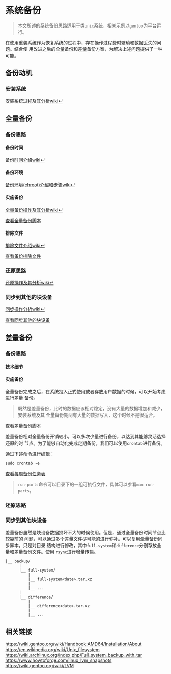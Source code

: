 # 系统备份

> 本文所述的系统备份思路适用于类`unix`系统，相关示例以`gentoo`为平台运行。

在使用重装系统作为恢复系统的过程中，存在操作过程费时繁琐和数据丢失的问题。结合使
用改进之后的全量备份和差量备份方案，为解决上述问题提供了一种可能。

## 备份动机

### 安装系统

[安装系统过程及其分析wiki↵](https://github.com/crux-wild/system-backup/wiki#%E5%AE%89%E8%A3%85%E7%B3%BB%E7%BB%9F%E8%BF%87%E7%A8%8B)

## 全量备份

### 备份思路

#### 备份时间

[备份时间介绍wiki↵](https://github.com/crux-wild/system-backup/wiki/%E7%B3%BB%E7%BB%9F%E5%A4%87%E4%BB%BD#%E5%A4%87%E4%BB%BD%E6%97%B6%E9%97%B4)

#### 备份环境

[备份环境(chroot)介绍和步骤wiki↵](https://github.com/crux-wild/system-backup/wiki/%E7%B3%BB%E7%BB%9F%E5%A4%87%E4%BB%BD#%E5%A4%87%E4%BB%BD%E7%8E%AF%E5%A2%83)

#### 实施备份

[全量备份操作及其分析wiki↵](https://github.com/crux-wild/system-backup/wiki/%E7%B3%BB%E7%BB%9F%E5%A4%87%E4%BB%BD#%E5%AE%9E%E6%96%BD%E5%A4%87%E4%BB%BD)

[查看全量备份脚本](https://raw.githubusercontent.com/crux-wild/system-backup/master/full-system-backup)

#### 排除文件

[排除文件介绍wiki↵](https://github.com/crux-wild/system-backup/wiki/%E7%B3%BB%E7%BB%9F%E5%A4%87%E4%BB%BD#%E6%8E%92%E9%99%A4%E6%96%87%E4%BB%B6)

[查看备份排除文件](https://raw.githubusercontent.com/crux-wild/system-backup/master/full-system-exclude)

### 还原思路

[还原操作及其分析wiki↵](https://github.com/crux-wild/system-backup/wiki/%E7%B3%BB%E7%BB%9F%E5%A4%87%E4%BB%BD#%E8%BF%98%E5%8E%9F%E6%80%9D%E8%B7%AF)

### 同步到其他的块设备

[同步操作分析wiki↵](https://github.com/crux-wild/system-backup/wiki/%E7%B3%BB%E7%BB%9F%E5%A4%87%E4%BB%BD#%E5%90%8C%E6%AD%A5%E5%88%B0%E5%85%B6%E4%BB%96%E7%9A%84%E5%9D%97%E8%AE%BE%E5%A4%87)

[查看同步其他的块设备](https://raw.githubusercontent.com/crux-wild/system-backup/master/rsync-full-system-backup)

## 差量备份

### 备份思路

#### 技术细节

#### 实施备份

全量备份完成之后，在系统投入正式使用或者存放用户数据的时候，可以开始考虑进行差量
备份。

> 既然是差量备份，此时的数据应该相对稳定，没有大量的数据增加和减少，安装系统及其
> 全量备份期间有大量的数据写入，这个时候不是很适合。

[查看差量备份脚本](https://raw.githubusercontent.com/crux-wild/system-backup/master/difference-backup)

差量备份相对全量备份开销较小，可以多次少量进行备份，以达到其能够灵活选择还原的时
节点。为了能够自动化完成定期备份，我们可以使用`crontab`进行备份。

通过下述命令进行编辑：

```
sudo crontab -e
```

[查看每周备份任务表](https://raw.githubusercontent.com/crux-wild/system-backup/master/difference-backup-crontab)

> `run-parts`命令可以目录下的一组可执行文件，具体可以参看`man run-parts`。

### 还原思路

### 同步到其他块设备

差量备份虽然是块设备数据损坏不大的时候使用。但是，通过全量备份时间节点比较靠前的
问题，可以通过多个差量文件尽可能的进行弥补。可以复用全量备份同步脚本，只是对目录
结构进行修改，其中`full-system`和`difference`分别存放全量和差量备份文件。使用
`rsync`进行增量传输。

```
|__ backup/
      |
      |__ full-system/
          |
          |__ full-system<date>.tar.xz
          |
          |__ ...
      |
      |__ difference/
          |
          |__ difference<date>.tar.xz
          |
          |__ ...
```

## 相关链接

<https://wiki.gentoo.org/wiki/Handbook:AMD64/Installation/About><br/>
<https://en.wikipedia.org/wiki/Unix_filesystem><br/>
<https://wiki.archlinux.org/index.php/Full_system_backup_with_tar><br/>
<https://www.howtoforge.com/linux_lvm_snapshots><br/>
<https://wiki.gentoo.org/wiki/LVM><br/>
